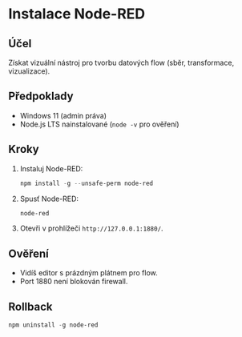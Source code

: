 # Instalace Node-RED

## Účel
Získat vizuální nástroj pro tvorbu datových flow (sběr, transformace, vizualizace).

## Předpoklady
- Windows 11 (admin práva)
- Node.js LTS nainstalované (`node -v` pro ověření)

## Kroky
1. Instaluj Node-RED:
    ```powershell
    npm install -g --unsafe-perm node-red
    ```
2. Spusť Node-RED:
    ```powershell
    node-red
    ```
3. Otevři v prohlížeči `http://127.0.0.1:1880/`.

## Ověření
- Vidíš editor s prázdným plátnem pro flow.
- Port 1880 není blokován firewall.

## Rollback
```powershell
npm uninstall -g node-red
